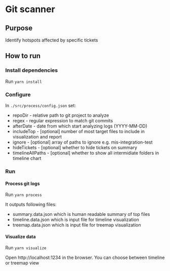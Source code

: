 # Git scanner

## Purpose

Identify hotspots affected by specific tickets

## How to run

### Install dependencies

Run `yarn install`

### Configure

In `./src/process/config.json` set:

- repoDir - relative path to git project to analyze
- regex - regular expression to match git commits
- afterDate - date from which start analyzing logs (YYYY-MM-DD)
- includeTop - [optional] number of most target files to include in visualization and report
- ignore - [optional] array of paths to ignore e.g. mis-integration-test
- hideTickets - [optional] whether to hide tickets on summary
- timelineAllPaths - [optional] whether to show all intermidiate folders in timeline chart

### Run

#### Process git logs

Run `yarn process`

It outputs following files:

- summary.data.json which is human readable summary of top files
- timeline.data.json which is input file for timeline visualization
- treemap.data.json which is input file for treemap visualization

#### Visualize data

Run `yarn visualize`

Open http://localhost:1234 in the browser. You can choose between timeline or treemap view
